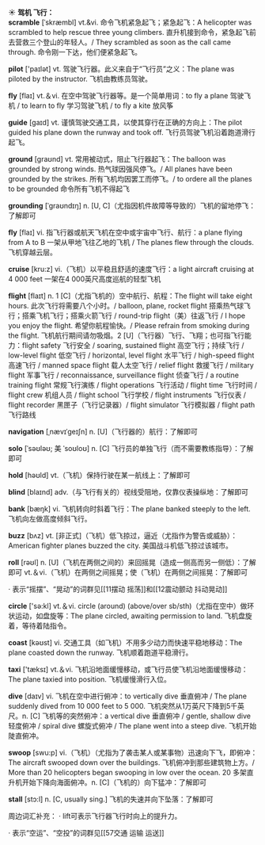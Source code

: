 ☀ <span class="category">**驾机 飞行：**</span>          
<span class="vocabulary">**scramble**</span> [ˈskræmbl]
<span class="definition">vt.&vi. 命令飞机紧急起飞；紧急起飞：</span>A helicopter was scrambled to help rescue three young climbers. 直升机接到命令，紧急起飞前去营救三个登山的年轻人。/ They scrambled as soon as the call came through. 命令刚一下达，他们便紧急起飞。

<span class="vocabulary">**pilot**</span> ['paɪlət] 
<span class="definition">vt. 驾驶飞行器。此义来自于“飞行员”之义：</span>The plane was piloted by the instructor. 飞机由教练员驾驶。

<span class="vocabulary">**fly**</span> [flaɪ] 
<span class="definition">vt.＆vi. 在空中驾驶飞行器等。是一个简单用词：</span>to fly a plane 驾驶飞机 / to learn to fly 学习驾驶飞机 / to fly a kite 放风筝

<span class="vocabulary">**guide**</span> [ɡaɪd] 
<span class="definition">vt. 谨慎驾驶交通工具，以使其穿行在正确的方向上：</span>The pilot guided his plane down the runway and took off. 飞行员驾驶飞机沿着跑道滑行起飞。

<span class="vocabulary">**ground**</span> [ɡraʊnd] 
<span class="definition">vt. 常用被动式，阻止飞行器起飞：</span>The balloon was grounded by strong winds. 热气球因强风停飞。/ All planes have been grounded by the strikes. 所有飞机均因罢工而停飞。/ to ordere all the planes to be grounded 命令所有飞机不得起飞
           
<span class="vocabulary">**grounding**</span> [ˈgraʊndɪŋ]
<span class="definition">n. [U, C]（尤指因机件故障等导致的）飞机的留地停飞：</span>了解即可

<span class="vocabulary">**fly**</span> [flaɪ] 
<span class="definition">vi. 指飞行器或航天飞机在空中或宇宙中飞行、航行：</span>a plane flying from A to B 一架从甲地飞往乙地的飞机 / The planes flew through the clouds. 飞机穿越云层。
           
<span class="vocabulary">**cruise**</span> [kru:z]
<span class="definition">vi.（飞机）以平稳且舒适的速度飞行：</span>a light aircraft cruising at 4 000 feet 一架在4 000英尺高度巡航的轻型飞机

<span class="vocabulary">**flight**</span> [flaɪt] 
<span class="definition">n. 1 [C]（尤指飞机的）空中航行、航程：</span>The flight will take eight hours. 此次飞行将需要八个小时。/ balloon, plane, rocket flight 搭乘热气球飞行；搭乘飞机飞行；搭乘火箭飞行 / round-trip flight（美）往返飞行 / I hope you enjoy the flight. 希望你航程愉快。/ Please refrain from smoking during the flight. 飞机航行期间请勿吸烟。<span class="definition">2 [U]（飞行器）飞行、飞翔；也可指飞行能力：</span>flight safety 飞行安全 / soaring, sustained flight 高空飞行；持续飞行 / low-level flight 低空飞行 / horizontal, level flight 水平飞行 / high-speed flight 高速飞行 / manned space flight 载人太空飞行 / relief flight 救援飞行 / military flight 军事飞行 / reconnaissance, surveillance flight 侦查飞行 / a routine training flight 常规飞行演练 / flight operations 飞行活动 / flight time 飞行时间 / flight crew 机组人员 / flight school 飞行学校 / flight instruments 飞行仪表 / flight recorder 黑匣子（飞行记录器）/ flight simulator 飞行模拟器 / flight path 飞行路线 
                      
<span class="vocabulary">**navigation**</span> [ˌnævɪˈgeɪʃn]
<span class="definition">n. [U]（飞行器的）航行：</span>了解即可

<span class="vocabulary">**solo**</span> [ˈsəʊləʊ; 美 ˈsoʊloʊ]
<span class="definition">n. [C] 飞行员的单独飞行（而不需要教练指导）：</span>了解即可
 
<span class="vocabulary">**hold**</span> [həʊld] 
<span class="definition">vt.（飞机）保持行驶在某一航线上：</span>了解即可

<span class="vocabulary">**blind**</span> [blaɪnd] 
<span class="definition">adv.（与飞行有关的）视线受阻地，仅靠仪表操纵地：</span>了解即可

<span class="vocabulary">**bank**</span> [bæŋk] 
<span class="definition">vi. 飞机转向时斜着飞行：</span>The plane banked steeply to the left. 飞机向左做高度倾斜飞行。
           
<span class="vocabulary">**buzz**</span> [bʌz]
<span class="definition">vt. [非正式]（飞机）低飞掠过，逼近（尤指作为警告或威胁）：</span>American fighter planes buzzed the city. 美国战斗机低飞掠过该城市。

<span class="vocabulary">**roll**</span> [rəʊl] 
<span class="definition">n. [U]（飞机在两侧之间的）来回摇晃（造成一侧高而另一侧低）：</span>了解即可 <span class="definition">vt.＆vi.（飞机）在两侧之间摇晃；使（飞机）在两侧之间摇晃：</span>了解即可 
  
· 表示“摇摆”、“晃动”的词群见[[11摆动 摇荡]]和[[12震动颤动 抖动晃动]]

<span class="vocabulary">**circle**</span> ['sə:kl] 
<span class="definition">vt.＆vi. circle (around) (above/over sb/sth)（尤指在空中）做环状运动，如盘旋等：</span>The plane circled, awaiting permission to land. 飞机盘旋着，等待着陆指令。

<span class="vocabulary">**coast**</span> [kəʊst] 
<span class="definition">vi. 交通工具（如飞机）不用多少动力而快速平稳地移动：</span>The plane coasted down the runway. 飞机顺着跑道平稳滑行。

<span class="vocabulary">**taxi**</span> ['tæksɪ] 
<span class="definition">vt.＆vi. 飞机沿地面缓慢移动，或飞行员使飞机沿地面缓慢移动：</span>The plane taxied into position. 飞机缓慢滑行入位。

<span class="vocabulary">**dive**</span> [daɪv] 
<span class="definition">vi. 飞机在空中进行俯冲：</span>to vertically dive 垂直俯冲 / The plane suddenly dived from 10 000 feet to 5 000. 飞机突然从1万英尺下降到5千英尺。<span class="definition">n. [C] 飞机等的突然俯冲：</span>a vertical dive 垂直俯冲 / gentle, shallow dive 轻度俯冲 / spiral dive 螺旋式俯冲 / The plane went into a steep dive. 飞机开始陡直俯冲。
           
<span class="vocabulary">**swoop**</span> [swu:p]
<span class="definition">vi.（飞机）（尤指为了袭击某人或某事物）迅速向下飞，即俯冲：</span>The aircraft swooped down over the buildings. 飞机俯冲到那些建筑物上方。/ More than 20 helicopters began swooping in low over the ocean. 20 多架直升机开始下降向海面俯冲。<span class="definition">n. [C]（飞机的）向下猛冲：</span>了解即可
           
<span class="vocabulary">**stall**</span> [stɔ:l]
<span class="definition">n. [C, usually sing.] 飞机的失速并向下坠落：</span>了解即可

周边词汇补充：
· lift可表示飞行器飞行时向上的提升力。

· 表示“空运”、“空投”的词群见[[57交通 运输 运送]]